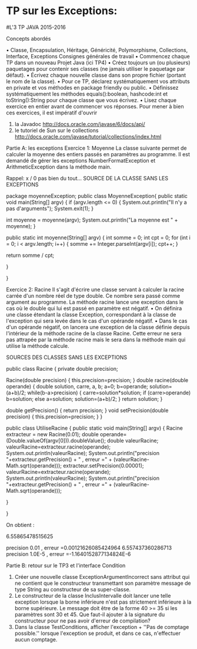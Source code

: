 # TP sur les Exceptions:
#L'3 TP JAVA 2015-2016

Concepts abordés

• Classe, Encapsulation, Héritage, Généricité, Polymorphisme, Collections, Interface,
Exceptions
Consignes générales de travail
• Commencez chaque TP dans un nouveau Projet Java (ici TP4)
• Créez toujours un (ou plusieurs) paquetages pour contenir ses classes (ne jamais
utiliser le paquetage par défaut).
• Écrivez chaque nouvelle classe dans son propre fichier (portant le nom de la classe).
• Pour ce TP, déclarez systématiquement vos attributs en private et vos méthodes en
package friendly ou public.
• Définissez systématiquement les méthodes equals():boolean, hashcode:int
et toString():String pour chaque classe que vous écrivez.
• Lisez chaque exercice en entier avant de commencer vos réponses.
Pour mener à bien ces exercices, il est impératif d'ouvrir
1) la Javadoc http://docs.oracle.com/javase/6/docs/api/
2) le tutoriel de Sun sur le collections
http://docs.oracle.com/javase/tutorial/collections/index.html



Partie A: les exceptions
Exercice 1: Moyenne
La classe suivante permet de calculer la moyenne des entiers passés en paramètres au programme.
Il est demandé de gérer les exceptions NumberFormatException et ArithmeticException dans
la méthode main.

Rappel:
 x / 0 pas bien du tout...
SOURCE DE LA CLASSE SANS LES EXCEPTIONS

package moyenneException;
public class MoyenneException{
public static void main(String[] argv) {
if (argv.length <= 0) {
System.out.println("Il n'y a pas d'arguments");
System.exit(1);
}

int moyenne = moyenne(argv);
System.out.println("La moyenne est " + moyenne);
}

public static int moyenne(String[] argv) {
int somme = 0;
int cpt = 0;
for (int i = 0; i < argv.length; i++) {
somme += Integer.parseInt(argv[i]);
cpt++;
}

return somme / cpt;

}

}



Exercice 2: Racine
Il s'agit d'écrire une classe servant à calculer la racine carrée d'un nombre réel de type double.
Ce nombre sera passé comme argument au programme.
La méthode racine lance une exception dans le cas où le double qui lui est passé en paramètre est
négatif.
• On définira une classe étendant la classe Exception, correspondant à la classe de l'exception
qui sera levée dans le cas d'un opérande négatif.
• Dans le cas d'un opérande négatif, on lancera une exception de la classe définie depuis
l'intérieur de la méthode racine de la classe Racine. Cette erreur ne sera pas attrapée par la
méthode racine mais le sera dans la méthode main qui utilise la méthode calcule.

SOURCES DES CLASSES SANS LES EXCEPTIONS

public class Racine
{
 private double precision;

 Racine(double precision)
 {
 this.precision=precision;
 }
 double racine(double operande)
 {
 double solution, carre, a, b;
 a=0;
 b=operande;
 solution=(a+b)/2;
 while(b-a>precision)
{
 carre=solution*solution;
 if (carre>operande) b=solution;
 else a=solution;
 solution=(a+b)/2;
}
 return solution;
 }

 double getPrecision() { return precision; }
 void setPrecision(double precision) { this.precision=precision; }
}

public class UtiliseRacine
{
 public static void main(String[] argv)
 {
 Racine extracteur = new Racine(0.01);
 double operande= (Double.valueOf(argv[0])).doubleValue();
 double valeurRacine;
 valeurRacine=extracteur.racine(operande);
 System.out.println(valeurRacine);
 System.out.println("precision "+extracteur.getPrecision() + " , erreur =" +
(valeurRacine-Math.sqrt(operande)));
 extracteur.setPrecision(0.00001);
 valeurRacine=extracteur.racine(operande);
 System.out.println(valeurRacine);
 System.out.println("precision "+extracteur.getPrecision() + " , erreur =" +
(valeurRacine-Math.sqrt(operande)));

 }

}

On obtient :

6.55865478515625

precision 0.01 , erreur =0.00121626085424964
6.557437360286713
precision 1.0E-5 , erreur =-1.1640152877134824E-6


Partie B: retour sur le TP3 et l'interface Condition

1) Créer une nouvelle classe ExceptionArgumentIncorrect sans attribut qui ne contient que
le constructeur transmettant son paramètre message de type String au constructeur de sa
super-classe.
2) Le constructeur de la classe InclusIntervalle doit lancer une telle exception lorsque la borne
inférieure n'est pas strictement inférieure à la borne supérieure. Le message doit être de la
forme 40 >= 35 si les paramètres sont 30 et 45.
Que faut-il ajouter à la signature du constructeur pour ne pas avoir d'erreur de compilation?
3) Dans la classe TestConditions, afficher l'exception + ''Pas de comptage possible.'' lorsque
l'exception se produit, et dans ce cas, n'effectuer aucun comptage.
